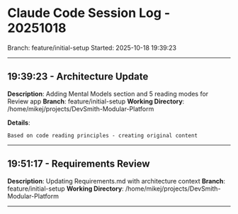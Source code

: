 # Claude Code Session Log - 20251018
Branch: feature/initial-setup
Started: 2025-10-18 19:39:23

---

## 19:39:23 - Architecture Update

**Description**: Adding Mental Models section and 5 reading modes for Review app
**Branch**: feature/initial-setup
**Working Directory**: /home/mikej/projects/DevSmith-Modular-Platform

**Details**:
```
Based on code reading principles - creating original content
```

---

## 19:51:17 - Requirements Review

**Description**: Updating Requirements.md with architecture context
**Branch**: feature/initial-setup
**Working Directory**: /home/mikej/projects/DevSmith-Modular-Platform

---

